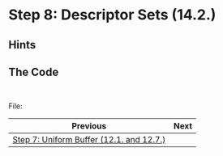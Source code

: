 # **Step 8: Descriptor Sets (14.2.)**
## **Hints**

## **The Code**


```C++
    
```

File: [](../Code/)

| Previous | Next |
|---|---|
| [Step 7: Uniform Buffer (12.1. and 12.7.)](Tutorial/uniform_buffer.md) | []() |